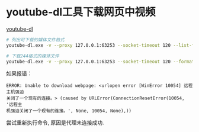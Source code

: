 # youtube-dl工具下载网页中视频

[youtube-dl](https://rg3.github.io/youtube-dl/)

```bash
# 列出可下载的媒体文件格式
youtube-dl.exe -v --proxy 127.0.0.1:63253 --socket-timeout 120 --list-formats https://www.youtube.com/watch?v=Vlie-srOU8c

# 下载244格式的媒体文件
youtube-dl.exe -v --proxy 127.0.0.1:63253 --socket-timeout 120 --format 244 https://www.youtube.com/watch?v=Vlie-srOU8c
```


如果报错：

```text
ERROR: Unable to download webpage: <urlopen error [WinError 10054] 远程主机强迫
关闭了一个现有的连接。> (caused by URLError(ConnectionResetError(10054, '远程主
机强迫关闭了一个现有的连接。', None, 10054, None),))
```

尝试重新执行命令, 原因是代理未连接成功.
